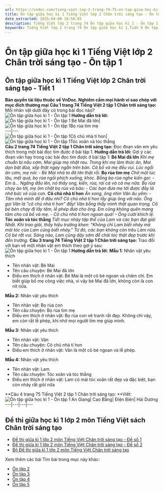 ```yaml
---
url: https://vndoc.com/tieng-viet-lop-2-trang-74-75-on-tap-giua-hoc-ki-1-on-tap-1-238760
title: Ôn tập giữa học kì 1 Tiếng Việt lớp 2 Chân trời sáng tạo - Ôn tập 1 - VnDoc.com
date_extracted: 2025-04-08 10:58:05
description: Tiếng Việt lớp 2 trang 74 Ôn tập giữa học kì 1 - Ôn tập 1 được biên soạn nhằm giúp các em HS đạt kết quả tốt trong quá trình làm bài tập và học tập môn Tiếng Việt lớp 2.
keywords: Tiếng Việt lớp 2 trang 74 Ôn tập giữa học kì 1,Tuần 9 Ôn tập giữa học kì 1,Ôn tập giữa học kì 1,ôn tập 1,tiếng việt 2 tuần 9,tiếng việt 2,tiếng việt lớp 2,sách tiếng việt 2,sách tiếng việt lớp 2,bài tập tiếng việt lớp 2,tiếng việt lớp 2 tập 1,học tiếng việt chân trời sáng tạo,chân trời sáng tạo,tiếng việt lớp 2 chân trời,tiếng việt chân trời sáng tạo
---
```


# Ôn tập giữa học kì 1 Tiếng Việt lớp 2 Chân trời sáng tạo - Ôn tập 1
## **Ôn tập giữa học kì 1 Tiếng Việt lớp 2 Chân trời sáng tạo - Tiết 1**
**Bản quyền tài liệu thuộc về VnDoc. Nghiêm cấm mọi hành vi sao chép với mục đích thương mại**
**Câu 1 trang 74 Tiếng Việt 2 tập 1 Chân trời sáng tạo:** Mỗi nhân vật dưới đây có trong bài đọc nào?
![Ôn tập giữa học kì 1 - Ôn tập 1](https://i.vdoc.vn/data/image/2021/07/27/tieng-viet-lop-2-trang-74-75-on-tap-giua-hoc-ki-1-on-tap-1-6.jpg)
**Hướng dẫn trả lời:**
![Ôn tập giữa học kì 1 - Ôn tập 1](https://i.vdoc.vn/data/image/2021/07/27/tieng-viet-lop-2-trang-74-75-on-tap-giua-hoc-ki-1-on-tap-1-5.jpg) Bé Mai đã lớn| ![Ôn tập giữa học kì 1 - Ôn tập 1](https://i.vdoc.vn/data/image/2021/07/27/tieng-viet-lop-2-trang-74-75-on-tap-giua-hoc-ki-1-on-tap-1-4.jpg)Bọ rùa tìm mẹ  
---|---  
![Ôn tập giữa học kì 1 - Ôn tập 1](https://i.vdoc.vn/data/image/2021/07/27/tieng-viet-lop-2-trang-74-75-on-tap-giua-hoc-ki-1-on-tap-1-3.jpg)Cô chủ nhà tí hon| ![Ôn tập giữa học kì 1 - Ôn tập 1](https://i.vdoc.vn/data/image/2021/07/27/tieng-viet-lop-2-trang-74-75-on-tap-giua-hoc-ki-1-on-tap-1-2.jpg)Tóc xoăn và tóc thẳng  
**Câu 2 trang 74 Tiếng Việt 2 tập 1 Chân trời sáng tạo:** Đọc đoạn văn em yêu thích trong một bài đọc tìm được ở bài tập 1.
**Hướng dẫn trả lời:**
Gợi ý các đoạn văn hay trong các bài đọc tìm được ở bài tập 1:
**Bé Mai đã lớn**
 _Khi mẹ chuẩn bị nấu cơm, Mai giúp mẹ nhặt rau. Trong khi mẹ làm thức ăn, Mai dọn bát đũa, xếp thật ngay ngắn trên bàn. Cả bố và mẹ đều vui. Lúc ngồi ăn cơm, mẹ nói:_
_\- Bé Mai nhà ta đã lớn thật rồi._
**Bọ rùa tìm mẹ**
 _Chờ một lúc lâu, mệt quá, bọ rùa ngồi phịch xuống, khóc. Bỗng bọ rùa nghe kiến gọi:_
_\- Em à..._
_Ngẩng đầu lên, nó thấy ong, kiến, rùa, rái cá và cả mẹ nữa. Bọ rùa chạy ào tới, mẹ ôm chặt bọ rùa và bảo:_
_\- Các bạn đưa mẹ tới được đây là nhờ bức vẽ của con._
**Cô chủ nhà tí hon**
 _Ăn xong, ông nhìn Vân âu yếm:_
_\- Tăm nhà mình để ở đâu nhỉ? Cô chủ nhà tí hon lấy giúp ông với nào._
_Ông gọi Vân là "cô chủ nhà tí hon” đấy\! Vân bỗng thấy mình thật quan trọng. Cô bé bèn chạy đi lấy tăm, lễ phép đưa cho ông. Em cũng không quên mang tăm cho cả bố và mẹ._
_\- Cô chủ nhà tí hon ngoan quá\! – Ông cười khích lệ._
**Tóc xoăn và tóc thẳng**
 _Tiết mục nhảy tập thể của Lam và các bạn đạt giải Nhất. Khi trao giải, thầy hiệu trưởng khen: “Không chỉ Lam biết nhảy mà mái tóc của Lam cũng biết nhảy."_
_Từ đó, các bạn không còn trêu Làm nữa. Cô bé rất vui. Sáng nào, Lam cũng dậy sớm để chải tóc thật đẹp trước khi đến trường._
**Câu 3 trang 74 Tiếng Việt 2 tập 1 Chân trời sáng tạo:** Trao đổi với bạn về một nhân vật em thích theo gợi ý sau:
![Ôn tập giữa học kì 1 - Ôn tập 1](https://i.vdoc.vn/data/image/2021/07/27/tieng-viet-lop-2-trang-74-75-on-tap-giua-hoc-ki-1-on-tap-1-1.jpg)
**Hướng dẫn trả lời:**
**Mẫu 1:**
Nhân vật yêu thích
  * Tên nhân vật: Bé Mai
  * Tên câu chuyện: Bé Mai đã lớn
  * Điều em thích ở nhân vật: Bé Mai là một cô bé ngoan và chăm chỉ. Em biết giúp bố mẹ công việc nhà, vì vậy bé Mai đã lớn, không còn là con nít nữa.

**Mẫu 2:**
Nhân vật yêu thích
  * Tên nhân vật: Bọ rùa con
  * Tên câu chuyện: Bọ rùa tìm mẹ
  * Điều em thích ở nhân vật: Bọ rùa con vẽ tranh rất đẹp. Không chỉ vậy, em còn rất lễ phép, khi nhờ mọi người tìm mẹ giúp mình.

**Mẫu 3:**
Nhân vật yêu thích
  * Tên nhân vật: Vân
  * Tên câu chuyện: Cô chủ nhà tí hon
  * Điều em thích ở nhân vật: Vân là một cô bé ngoan và lễ phép.

**Mẫu 4:**
Nhân vật yêu thích
  * Tên nhân vật: Lam
  * Tên câu chuyện: Tóc xoăn và tóc thẳng
  * Điều em thích ở nhân vật: Lam có mái tóc xoăn rất đẹp và đặc biệt, bạn còn nhảy rất giỏi nữa

**Câu 4 trang 75 Tiếng Việt 2 tập 1 Chân trời sáng tạo: **Viết:
![Ôn tập giữa học kì 1 - Ôn tập 1](https://i.vdoc.vn/data/image/2021/07/27/tieng-viet-lop-2-trang-74-75-on-tap-giua-hoc-ki-1-on-tap-1-7.jpg)
An Giang| Cao Bằng| Điện Biên| Hải Dương  
---|---|---|---  
## **Đề thi giữa học kì 1 lớp 2 môn Tiếng Việt sách Chân trời sáng tạo**
  * [Đề thi giữa kì 1 lớp 2 môn Tiếng Việt Chân trời sáng tạo - Đề số 1](<https://vndoc.com/de-thi-giua-ki-1-lop-2-mon-tieng-viet-chan-troi-sang-tao-de-so-1-330398>)
  * [Đề thi giữa kì 1 lớp 2 môn Tiếng Việt Chân trời sáng tạo - Đề số 2](<https://vndoc.com/de-thi-giua-ki-1-lop-2-mon-tieng-viet-sach-chan-troi-sang-tao-246703>)
  * [Bộ Đề thi giữa kì 1 lớp 2 môn Tiếng Việt Chân trời sáng tạo](<https://vndoc.com/bo-de-thi-giua-ki-1-lop-2-mon-tieng-viet-chan-troi-sang-tao-330410>)

Xem thêm các bài Tìm bài trong mục này khác:
  * [Ôn tập 2](</tieng-viet-lop-2-trang-75-76-77-on-tap-giua-hoc-ki-1-on-tap-2-238766>)
  * [Ôn tập 3](</tieng-viet-lop-2-trang-77-78-on-tap-giua-hoc-ki-1-on-tap-3-238772>)
  * [Ôn tập 4](</tieng-viet-lop-2-trang-79-on-tap-giua-hoc-ki-1-on-tap-4-238775>)
  * [Ôn tập 5](</tieng-viet-lop-2-trang-80-81-on-tap-giua-hoc-ki-1-on-tap-5-238780>)


